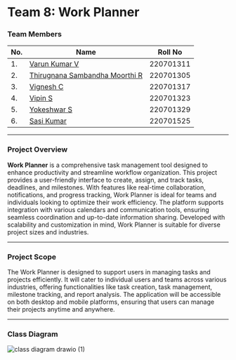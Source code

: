 # Team 8: Work Planner

### Team Members
| No. | Name | Roll No |
| --- | ---- | ------- |
|1. | [Varun Kumar V](https://github.com/VarunK20) | 220701311 |
|2. | [Thirugnana Sambandha Moorthi R](https://github.com/THIRU5555) |220701305|
|3.  | [Vignesh C](https://github.com/Vignesh-501) | 220701317 |
|4. | [Vipin S](https://github.com/220701323) | 220701323 |
|5.  | [Yokeshwar S](https://github.com/YokeshwarS) | 220701329 |
|6. | [Sasi Kumar](https://github.com/sasikumar525) | 220701525 |

---

### Project Overview
**Work Planner** is a comprehensive task management tool designed to enhance productivity and streamline workflow organization. This project provides a user-friendly interface to create, assign, and track tasks, deadlines, and milestones. With features like real-time collaboration, notifications, and progress tracking, Work Planner is ideal for teams and individuals looking to optimize their work efficiency. The platform supports integration with various calendars and communication tools, ensuring seamless coordination and up-to-date information sharing. Developed with scalability and customization in mind, Work Planner is suitable for diverse project sizes and industries.

---

### Project Scope
The Work Planner is designed to support users in managing tasks and projects efficiently. It will cater to individual users and teams across various industries, offering functionalities like task creation, task management, milestone tracking, and report analysis. The application will be accessible on both desktop and mobile platforms, ensuring that users can manage their projects anytime and anywhere.

---

### Class Diagram
![class diagram drawio (1)](https://github.com/Vignesh-501/220701317-CS19442-SE-Lab/assets/167336838/3b531293-df34-41a9-9a71-4e24f3175ba4)


